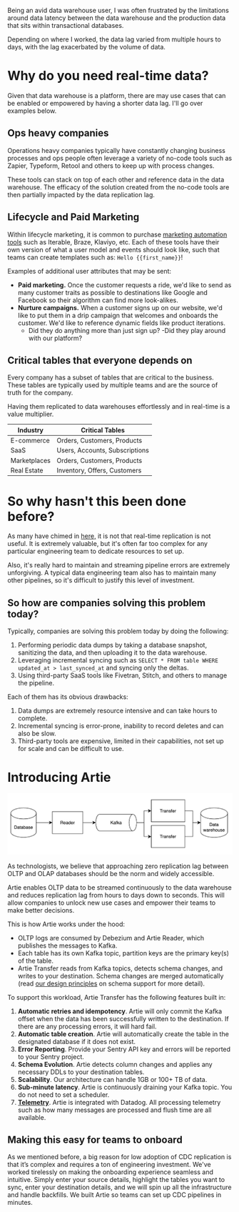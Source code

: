 Being an avid data warehouse user, I was often frustrated by the limitations around data latency between the data warehouse and the production data that sits within transactional databases.

Depending on where I worked, the data lag varied from multiple hours to days, with the lag exacerbated by the volume of data.

# Why do you need real-time data?

Given that data warehouse is a platform, there are may use cases that can be enabled or empowered by having a shorter data lag. I'll go over examples below.

## Ops heavy companies

Operations heavy companies typically have constantly changing business processes and ops people often leverage a variety of no-code tools such as Zapier, Typeform, Retool and others to keep up with process changes.

These tools can stack on top of each other and reference data in the data warehouse. The efficacy of the solution created from the no-code tools are then partially impacted by the data replication lag.

## Lifecycle and Paid Marketing

Within lifecycle marketing, it is common to purchase [marketing automation tools](https://en.wikipedia.org/wiki/Marketing_automation) such as Iterable, Braze, Klaviyo, etc.
Each of these tools have their own version of what a user model and events should look like, such that teams can create templates such as: `Hello {{first_name}}`!

Examples of additional user attributes that may be sent:
- **Paid marketing.** Once the customer requests a ride, we'd like to send as many customer traits as possible to destinations like Google and Facebook so their algorithm can find more look-alikes.
- **Nurture campaigns.** When a customer signs up on our website, we'd like to put them in a drip campaign that welcomes and onboards the customer. We'd like to reference dynamic fields like product iterations.
    - Did they do anything more than just sign up?
      -Did they play around with our platform?

## Critical tables that everyone depends on
Every company has a subset of tables that are critical to the business. These tables are typically used by multiple teams and are the source of truth for the company.

Having them replicated to data warehouses effortlessly and in real-time is a value multiplier.

| Industry     | Critical Tables                |
|--------------|--------------------------------|
| E-commerce   | Orders, Customers, Products    |
| SaaS         | Users, Accounts, Subscriptions |
| Marketplaces | Orders, Customers, Products    |
| Real Estate  | Inventory, Offers, Customers   |

# So why hasn't this been done before?
As many have chimed in [here,](https://www.reddit.com/r/dataengineering/comments/1393kdj/why_would_you_ever_not_use_cdc_for_elt/) it is not that real-time replication is not useful. It is extremely valuable, but it's often far too complex for any particular engineering team to dedicate resources to set up.

Also, it's really hard to maintain and streaming pipeline errors are extremely unforgiving. A typical data engineering team also has to maintain many other pipelines, so it's difficult to justify this level of investment.

## So how are companies solving this problem today?

Typically, companies are solving this problem today by doing the following:

1. Performing periodic data dumps by taking a database snapshot, sanitizing the data, and then uploading it to the data warehouse.
2. Leveraging incremental syncing such as `SELECT * FROM table WHERE updated_at > last_synced_at` and syncing only the deltas.
3. Using third-party SaaS tools like Fivetran, Stitch, and others to manage the pipeline.

Each of them has its obvious drawbacks:
1. Data dumps are extremely resource intensive and can take hours to complete.
2. Incremental syncing is error-prone, inability to record deletes and can also be slow.
3. Third-party tools are expensive, limited in their capabilities, not set up for scale and can be difficult to use.

# Introducing Artie
![img.png](artie_transfer.png)

As technologists, we believe that approaching zero replication lag between OLTP and OLAP databases should be the norm and widely accessible.

Artie enables OLTP data to be streamed continuously to the data warehouse and reduces replication lag from hours to days down to seconds. This will allow companies to unlock new use cases and empower their teams to make better decisions.

This is how Artie works under the hood:

- OLTP logs are consumed by Debezium and Artie Reader, which publishes the messages to Kafka.
- Each table has its own Kafka topic, partition keys are the primary key(s) of the table.
- Artie Transfer reads from Kafka topics, detects schema changes, and writes to your destination. Schema changes are merged automatically (read [our design principles](https://www.artie.com/blogs/not-all-cdc-pipelines-are-created-equal#4-minimizing-data-indigestion) on schema support for more detail).

To support this workload, Artie Transfer has the following features built in:

1. **Automatic retries and idempotency**. Artie will only commit the Kafka offset when the data has been successfully written to the destination. If there are any processing errors, it will hard fail.
2. **Automatic table creation**. Artie will automatically create the table in the designated database if it does not exist.
3. **Error Reporting**. Provide your Sentry API key and errors will be reported to your Sentry project.
4. **Schema Evolution**. Artie detects column changes and applies any necessary DDLs to your destination tables.
5. **Scalability**. Our architecture can handle 1GB or 100+ TB of data.
6. **Sub-minute latency**. Artie is continuously draining your Kafka topic. You do not need to set a scheduler.
7. **[Telemetry](https://docs.artie.com/telemetry/overview)**. Artie is integrated with Datadog. All processing telemetry such as how many messages are processed and flush time are all available.

## Making this easy for teams to onboard

As we mentioned before, a big reason for low adoption of CDC replication is that it’s complex and requires a ton of engineering investment.
We've worked tirelessly on making the onboarding experience seamless and intuitive.
Simply enter your source details, highlight the tables you want to sync, enter your destination details, and we will spin up all the infrastructure and handle backfills. We built Artie so teams can set up CDC pipelines in minutes.
